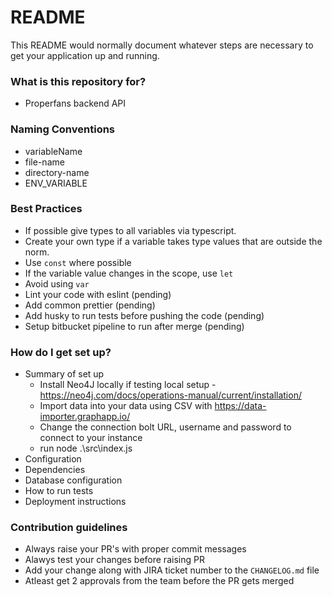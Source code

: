 # README #

This README would normally document whatever steps are necessary to get your application up and running.

### What is this repository for? ###

- Properfans backend API

### Naming Conventions ###

- variableName
- file-name
- directory-name
- ENV_VARIABLE

### Best Practices ###

- If possible give types to all variables via typescript.
- Create your own type if a variable takes type values that are outside the norm.
- Use `const` where possible
- If the variable value changes in the scope, use `let`
- Avoid using `var`
- Lint your code with eslint (pending)
- Add common prettier (pending)
- Add husky to run tests before pushing the code (pending)
- Setup bitbucket pipeline to run after merge (pending)

### How do I get set up? ###

* Summary of set up
    - Install Neo4J locally if testing local setup - https://neo4j.com/docs/operations-manual/current/installation/
    - Import data into your data using CSV with https://data-importer.graphapp.io/
    - Change the connection bolt URL, username and password to connect to your instance
    - run node .\src\index.js
* Configuration
* Dependencies
* Database configuration
* How to run tests
* Deployment instructions

### Contribution guidelines ###

- Always raise your PR's with proper commit messages
- Alawys test your changes before raising PR
- Add your change along with JIRA ticket number to the `CHANGELOG.md` file
- Atleast get 2 approvals from the team before the PR gets merged
